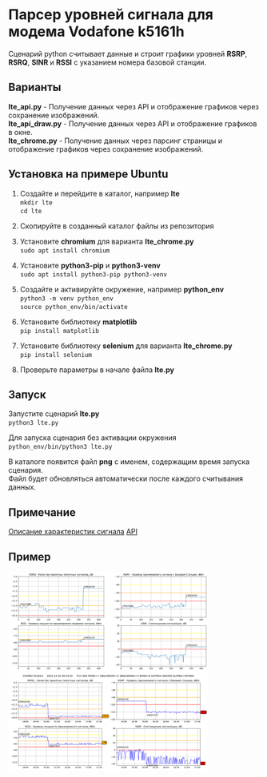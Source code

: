 # Парсер уровней сигнала для модема Vodafone k5161h

Сценарий python считывает данные и строит графики уровней **RSRP**, **RSRQ**, **SINR** и **RSSI** с указанием номера базовой станции.

## Варианты
**lte_api.py** - Получение данных через API и отображение графиков через сохранение изображений.  
**lte_api_draw.py** - Получение данных через API и отображение графиков в окне.  
**lte_chrome.py** - Получение данных через парсинг страницы и отображение графиков через сохранение изображений.

## Установка на примере Ubuntu

1. Создайте и перейдите в каталог, например **lte**  
`mkdir lte`  
`cd lte`

2. Скопируйте в созданный каталог файлы из репозитория

3. Установите **chromium** для варианта **lte_chrome.py**  
`sudo apt install chromium`

4. Установите **python3-pip** и **python3-venv**  
`sudo apt install python3-pip python3-venv`

5. Создайте и активируйте окружение, например **python_env**  
`python3 -m venv python_env`  
`source python_env/bin/activate`

6. Установите библиотеку **matplotlib**  
`pip install matplotlib`

7. Установите библиотеку **selenium** для варианта **lte_chrome.py**  
`pip install selenium`

8. Проверьте параметры в начале файла **lte.py**  

## Запуск

Запустите сценарий **lte.py**  
`python3 lte.py`  

Для запуска сценария без активации окружения  
`python_env/bin/python3 lte.py`

В каталоге появится файл **png** с именем, содержащим время запуска сценария.  
Файл будет обновляться автоматически после каждого считывания данных.  

## Примечание

[Описание характеристик сигнала](https://wiki.teltonika-networks.com/view/Mobile_Signal_Strength_Recommendations)
[API](https://www.lewuathe.com/querying-huawei-4g-router-to-get-the-devices.html)

## Пример

<img src="https://github.com/demonlibra/Vodafone-k5161h_Signal/blob/main/example_1.png" width="400"> <img src="https://github.com/demonlibra/Vodafone-k5161h_Signal/blob/main/example_2.png" width="400">